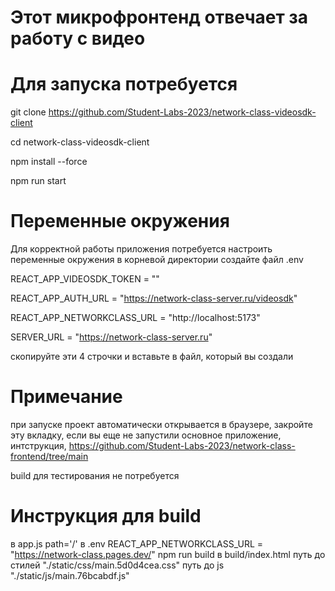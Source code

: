 # Этот микрофронтенд отвечает за работу с видео

# Для запуска потребуется 
git clone https://github.com/Student-Labs-2023/network-class-videosdk-client

cd network-class-videosdk-client

npm install --force

npm run start

# Переменные окружения
Для корректной работы приложения потребуется настроить переменные окружения
в корневой директории создайте файл .env

REACT_APP_VIDEOSDK_TOKEN = ""

REACT_APP_AUTH_URL = "https://network-class-server.ru/videosdk"

REACT_APP_NETWORKCLASS_URL = "http://localhost:5173"

SERVER_URL = "https://network-class-server.ru"

скопируйте эти 4 строчки и вставьте в файл, который вы создали

# Примечание
при запуске проект автоматически открывается в браузере, закройте эту вкладку,
если вы еще не запустили основное приложение, интструкция,
https://github.com/Student-Labs-2023/network-class-frontend/tree/main

build для тестирования не потребуется

# Инструкция для build 
в app.js path='/' 
в .env REACT_APP_NETWORKCLASS_URL = "https://network-class.pages.dev/"
npm run build
в build/index.html 
путь до стилей "./static/css/main.5d0d4cea.css"
путь до js "./static/js/main.76bcabdf.js"
